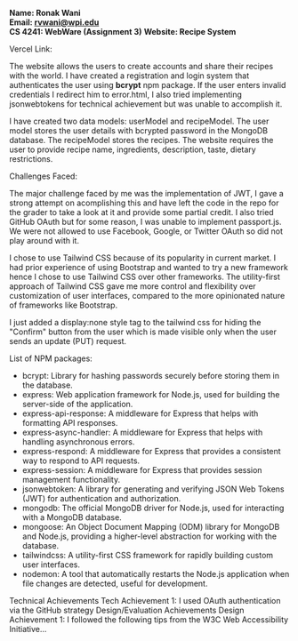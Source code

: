 **Name: Ronak Wani**  
**Email: rvwani@wpi.edu**  
**CS 4241: WebWare (Assignment 3)**
**Website: Recipe System**

Vercel Link:

The website allows the users to create accounts and share their recipes with the world. I have created a registration and login system
that authenticates the user using **bcrypt** npm package. If the user enters invalid credentials I redirect him to error.html, I also
tried implementing jsonwebtokens for technical achievement but was unable to accomplish it.

I have created two data models: userModel and recipeModel. The user model stores the user details with bcrypted password in the MongoDB
database. The recipeModel stores the recipes. The website requires the user to provide recipe name, ingredients,
description, taste, dietary restrictions.

Challenges Faced:

The major challenge faced by me was the implementation of JWT, I gave a strong attempt on acomplishing this and have left the code
in the repo for the grader to take a look at it and provide some partial credit. I also tried GitHub OAuth but for some reason,
I was unable to implement passport.js. We were not allowed to use Facebook, Google, or Twitter OAuth so did not play around with it.

I chose to use Tailwind CSS because of its popularity in current market. I had prior experience of using Bootstrap and wanted
to try a new framework hence I chose to use Tailwind CSS over other frameworks.
The utility-first approach of Tailwind CSS gave me more control and flexibility over customization of user interfaces, 
compared to the more opinionated nature of frameworks like Bootstrap.

I just added a display:none style tag to the tailwind css for hiding the "Confirm" button from the user
which is made visible only when the user sends an update (PUT) request.

List of NPM packages:
- bcrypt: Library for hashing passwords securely before storing them in the database.  
- express: Web application framework for Node.js, used for building the server-side of the application. 
- express-api-response: A middleware for Express that helps with formatting API responses. 
- express-async-handler: A middleware for Express that helps with handling asynchronous errors. 
- express-respond: A middleware for Express that provides a consistent way to respond to API requests. 
- express-session: A middleware for Express that provides session management functionality. 
- jsonwebtoken: A library for generating and verifying JSON Web Tokens (JWT) for authentication and authorization. 
- mongodb: The official MongoDB driver for Node.js, used for interacting with a MongoDB database. 
- mongoose: An Object Document Mapping (ODM) library for MongoDB and Node.js, providing a higher-level abstraction for working with the database. 
- tailwindcss: A utility-first CSS framework for rapidly building custom user interfaces. 
- nodemon: A tool that automatically restarts the Node.js application when file changes are detected, useful for development.


Technical Achievements
Tech Achievement 1: I used OAuth authentication via the GitHub strategy
Design/Evaluation Achievements
Design Achievement 1: I followed the following tips from the W3C Web Accessibility Initiative...